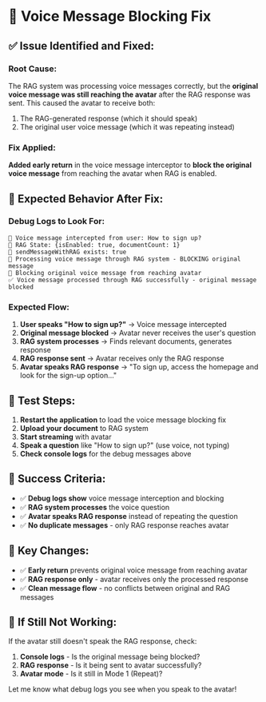 # 🚫 Voice Message Blocking Fix

## ✅ **Issue Identified and Fixed:**

### **Root Cause:**
The RAG system was processing voice messages correctly, but the **original voice message was still reaching the avatar** after the RAG response was sent. This caused the avatar to receive both:
1. The RAG-generated response (which it should speak)
2. The original user voice message (which it was repeating instead)

### **Fix Applied:**
**Added early return** in the voice message interceptor to **block the original voice message** from reaching the avatar when RAG is enabled.

## 🎯 **Expected Behavior After Fix:**

### **Debug Logs to Look For:**
```
🎤 Voice message intercepted from user: How to sign up?
🎤 RAG State: {isEnabled: true, documentCount: 1}
🎤 sendMessageWithRAG exists: true
🧠 Processing voice message through RAG system - BLOCKING original message
🚫 Blocking original voice message from reaching avatar
✅ Voice message processed through RAG successfully - original message blocked
```

### **Expected Flow:**
1. **User speaks "How to sign up?"** → Voice message intercepted
2. **Original message blocked** → Avatar never receives the user's question
3. **RAG system processes** → Finds relevant documents, generates response
4. **RAG response sent** → Avatar receives only the RAG response
5. **Avatar speaks RAG response** → "To sign up, access the homepage and look for the sign-up option..."

## 🧪 **Test Steps:**

1. **Restart the application** to load the voice message blocking fix
2. **Upload your document** to RAG system
3. **Start streaming** with avatar
4. **Speak a question** like "How to sign up?" (use voice, not typing)
5. **Check console logs** for the debug messages above

## 🎯 **Success Criteria:**

- ✅ **Debug logs show** voice message interception and blocking
- ✅ **RAG system processes** the voice question
- ✅ **Avatar speaks RAG response** instead of repeating the question
- ✅ **No duplicate messages** - only RAG response reaches avatar

## 🔧 **Key Changes:**

- ✅ **Early return** prevents original voice message from reaching avatar
- ✅ **RAG response only** - avatar receives only the processed response
- ✅ **Clean message flow** - no conflicts between original and RAG messages

## 🎯 **If Still Not Working:**

If the avatar still doesn't speak the RAG response, check:
1. **Console logs** - Is the original message being blocked?
2. **RAG response** - Is it being sent to avatar successfully?
3. **Avatar mode** - Is it still in Mode 1 (Repeat)?

Let me know what debug logs you see when you speak to the avatar!
